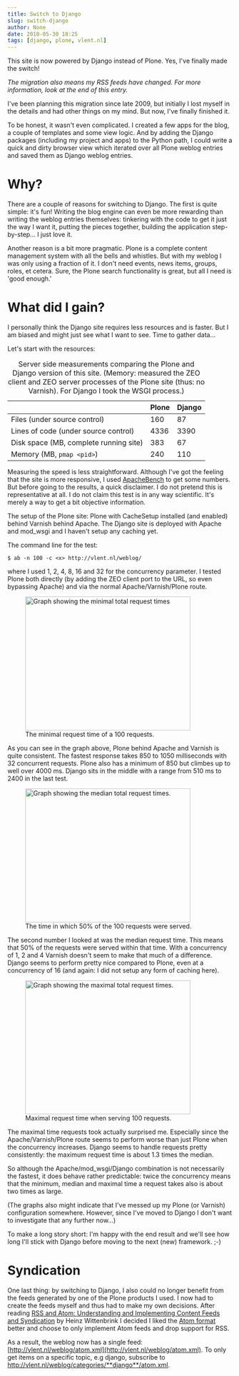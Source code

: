 ```yaml
---
title: Switch to Django
slug: switch-django
author: None
date: 2010-05-30 18:25
tags: [django, plone, vlent.nl]
---
```


This site is now powered by Django instead of Plone. Yes, I've finally
made the switch!

*The migration also means my RSS feeds have changed. For more
information, look at the end of this entry.*

I've been planning this migration since late 2009, but initially I
lost myself in the details and had other things on my mind. But now,
I've finally finished it.

To be honest, it wasn't even complicated. I created a few apps for the
blog, a couple of templates and some view logic. And by adding the
Django packages (including my project and apps) to the Python path, I
could write a quick and dirty browser view which iterated over all
Plone weblog entries and saved them as Django weblog entries.

# Why?

There are a couple of reasons for switching to Django. The first is
quite simple: it's fun! Writing the blog engine can even be more
rewarding than writing the weblog entries themselves: tinkering with
the code to get it just the way I want it, putting the pieces
together, building the application step-by-step... I just love it.

Another reason is a bit more pragmatic. Plone is a complete content
management system with all the bells and whistles. But with my weblog
I was only using a fraction of it. I don't need events, news items,
groups, roles, et cetera. Sure, the Plone search functionality is
great, but all I need is 'good enough.'

# What did I gain?

I personally think the Django site requires less resources and is
faster. But I am biased and might just see what I want to see. Time to
gather data...

Let's start with the resources:

<table>
  <caption>
    Server side measurements comparing the Plone and Django version of
    this site. (Memory: measured the ZEO client and ZEO server
    processes of the Plone site (thus: no Varnish). For Django I took
    the WSGI process.)
  </caption>
  <thead>
    <tr>
      <th> </th>
      <th>Plone</th>
      <th>Django</th>
    </tr>
  </thead>
  <tbody>
    <tr>
      <td>Files (under source control)</td>
      <td class="tabular-number">160</td>
      <td class="tabular-number">87</td>
    </tr>
    <tr>
      <td>Lines of code (under source control)</td>
      <td class="tabular-number">4336</td>
      <td class="tabular-number">3390</td>
    </tr>
    <tr>
      <td>Disk space (MB, complete running site)</td>
      <td class="tabular-number">383</td>
      <td class="tabular-number">67</td>
    </tr>
    <tr>
      <td>Memory (MB, <code>pmap &lt;pid&gt;</code>)</td>
      <td class="tabular-number">240</td>
      <td class="tabular-number">110</td>
    </tr>
  </tbody>
</table>

Measuring the speed is less straightforward. Although I've got the
feeling that the site is more responsive, I used
[ApacheBench](http://httpd.apache.org/docs/2.3/programs/ab.html) to
get some numbers. But before going to the results, a quick
disclaimer. I do not pretend this is representative at all. I do not
claim this test is in any way scientific. It's merely a way to get a
bit objective information.

The setup of the Plone site: Plone with CacheSetup installed (and
enabled) behind Varnish behind Apache. The Django site is deployed
with Apache and mod\_wsgi and I haven't setup any caching yet.

The command line for the test:

    $ ab -n 100 -c <x> http://vlent.nl/weblog/

where I used 1, 2, 4, 8, 16 and 32 for the concurrency parameter. I
tested Plone both directly (by adding the ZEO client port to the URL,
so even bypassing Apache) and via the normal Apache/Varnish/Plone
route.

<figure>
  <img src="/images/graph-min-request-time.png" alt="Graph showing the minimal total request times"
      width="370" height="300"/>
  <figcaption>
    The minimal request time of a 100 requests.
  </figcaption>
</figure>

As you can see in the graph above, Plone behind Apache and Varnish is
quite consistent. The fastest response takes 850 to 1050 milliseconds
with 32 concurrent requests. Plone also has a minimum of 850 but
climbes up to well over 4000 ms. Django sits in the middle with a
range from 510 ms to 2400 in the last test.

<figure>
  <img src="/images/graph-median-request-time.png" alt="Graph showing the median total request times."
      width="370" height="300"/>
  <figcaption>
    The time in which 50% of the 100 requests were served.
  </figcaption>
</figure>

The second number I looked at was the median request time. This means
that 50% of the requests were served within that time. With a
concurrency of 1, 2 and 4 Varnish doesn't seem to make that much of a
difference. Django seems to perform pretty nice compared to Plone,
even at a concurrency of 16 (and again: I did not setup any form of
caching here).

<figure>
  <img src="/images/graph-max-request-time.png" alt="Graph showing the maximal total request times."
      width="370" height="300"/>
  <figcaption>
    Maximal request time when serving 100 requests.
  </figcaption>
</figure>

The maximal time requests took actually surprised me. Especially since
the Apache/Varnish/Plone route seems to perform worse than just Plone
when the concurrency increases. Django seems to handle requests pretty
consistently: the maximum request time is about 1.3 times the median.

So although the Apache/mod\_wsgi/Django combination is not necessarily
the fastest, it does behave rather predictable: twice the concurrency
means that the minimum, median and maximal time a request takes also
is about two times as large.

(The graphs also might indicate that I've messed up my Plone (or
Varnish) configuration somewhere. However, since I've moved to Django
I don't want to investigate that any further now...)

To make a long story short: I'm happy with the end result and we'll
see how long I'll stick with Django before moving to the next (new)
framework. ;-)

# Syndication

One last thing: by switching to Django, I also could no longer benefit
from the feeds generated by one of the Plone products I used. I now
had to create the feeds myself and thus had to make my own
decisions. After reading
[RSS and Atom: Understanding and Implementing Content Feeds and Syndication](https://www.packtpub.com/rss/book)
by Heinz Wittenbrink I decided I liked the
[Atom format](http://en.wikipedia.org/wiki/Atom_%28standard%29) better
and choose to only implement Atom feeds and drop support for RSS.

As a result, the weblog now has a single feed:
[http://vlent.nl/weblog/atom.xml](http://vlent.nl/weblog/atom.xml). To
only get items on a specific topic, e.g django, subscribe to
http://vlent.nl/weblog/categories/**django**/atom.xml.
